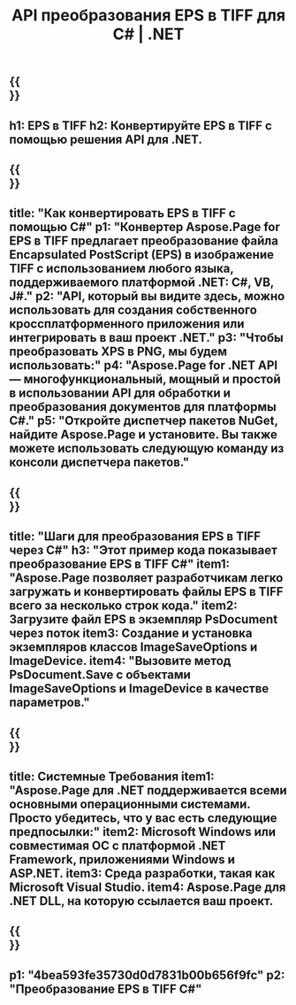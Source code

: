 ﻿---
translation: true
template: /_templates/_conversion-child-net.md
title: API преобразования EPS в TIFF для C# | .NET
url: /net/conversion/eps-to-tiff/
description: Пример кода для преобразования EPS в TIFF C#. Используйте пример кода API для пакетного преобразования файлов EPS в TIFF в VB.NET, Asp.NET или любом приложении на основе .NET.
informat: EPS
outformat: TIFF
otherformats: XPS PS
---

{{<section banner>}}
---
h1: EPS в TIFF
h2: Конвертируйте EPS в TIFF с помощью решения API для .NET.
---

{{<section overview>}}
---
title: "Как конвертировать EPS в TIFF с помощью C#"
p1: "Конвертер Aspose.Page for EPS в TIFF предлагает преобразование файла Encapsulated PostScript (EPS) в изображение TIFF с использованием любого языка, поддерживаемого платформой .NET: C#, VB, J#."
p2: "API, который вы видите здесь, можно использовать для создания собственного кроссплатформенного приложения или интегрировать в ваш проект .NET."
p3: "Чтобы преобразовать XPS в PNG, мы будем использовать:"
p4: "Aspose.Page for .NET API — многофункциональный, мощный и простой в использовании API для обработки и преобразования документов для платформы C#."
p5: "Откройте диспетчер пакетов NuGet, найдите Aspose.Page и установите. Вы также можете использовать следующую команду из консоли диспетчера пакетов."
---

{{<section feature1>}}
---
title: "Шаги для преобразования EPS в TIFF через C#"
h3: "Этот пример кода показывает преобразование EPS в TIFF C#"
item1: "Aspose.Page позволяет разработчикам легко загружать и конвертировать файлы EPS в TIFF всего за несколько строк кода."
item2: Загрузите файл EPS в экземпляр PsDocument через поток
item3: Создание и установка экземпляров классов ImageSaveOptions и ImageDevice.
item4: "Вызовите метод PsDocument.Save с объектами ImageSaveOptions и ImageDevice в качестве параметров."
---

{{<section feature2>}}
---
title: Системные Требования
item1: "Aspose.Page для .NET поддерживается всеми основными операционными системами. Просто убедитесь, что у вас есть следующие предпосылки:"
item2: Microsoft Windows или совместимая ОС с платформой .NET Framework, приложениями Windows и ASP.NET.
item3: Среда разработки, такая как Microsoft Visual Studio.
item4: Aspose.Page для .NET DLL, на которую ссылается ваш проект.
---

{{<section gist>}}
---
p1: "4bea593fe35730d0d7831b00b656f9fc"
p2: "Преобразование EPS в TIFF C#"
---

